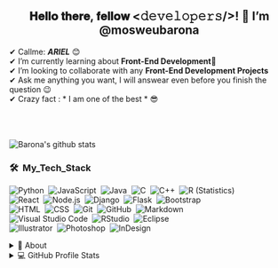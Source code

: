 <div align="center">
<h2> 𝐇𝐞𝐥𝐥𝐨 𝐭𝐡𝐞𝐫𝐞, 𝐟𝐞𝐥𝐥𝐨𝐰 <𝚍𝚎𝚟𝚎𝚕𝚘𝚙𝚎𝚛𝚜/>! 👋 I’m @mosweubarona </h2>
</div

✔ Callme: ***ARIEL*** 😊 <br>
✔ I’m currently learning about **Front-End Development**🥰<br>
✔ I’m looking to collaborate with any **Front-End Development Projects**<br>
✔ Ask me anything you want, I will answear even before you finish the question 😉<br>
✔ Crazy fact : * I am one of the best * 😎<br><br><br><br>

<!---
mosweubarona/mosweubarona is a ✨ special ✨ repository because its `README.md` (this file) appears on your GitHub profile.
You can click the Preview link to take a look at your changes.
--->
![Barona's github stats](https://github-readme-stats.vercel.app/api?username=mosweubarona&show_icons=true&theme=dark)

### 🛠 &nbsp;My_Tech_Stack

![Python](https://img.shields.io/badge/-Python-05122A?style=flat&logo=python)&nbsp;
![JavaScript](https://img.shields.io/badge/-JavaScript-05122A?style=flat&logo=javascript)&nbsp;
![Java](https://img.shields.io/badge/-Java-05122A?style=flat&logo=Java&logoColor=FFA518)&nbsp;
![C](https://img.shields.io/badge/-C-05122A?style=flat&logo=C&logoColor=A8B9CC)&nbsp;
![C++](https://img.shields.io/badge/-C++-05122A?style=flat&logo=C%2B%2B&logoColor=00599C)&nbsp;
![R (Statistics)](https://img.shields.io/badge/-R-05122A?style=flat&logo=R&logoColor=276DC3)\
![React](https://img.shields.io/badge/-React-05122A?style=flat&logo=react)&nbsp;
![Node.js](https://img.shields.io/badge/-Node.js-05122A?style=flat&logo=node.js)&nbsp;
![Django](https://img.shields.io/badge/-Django-05122A?style=flat&logo=django&logoColor=092E20)&nbsp;
![Flask](https://img.shields.io/badge/-Flask-05122A?style=flat&logo=flask)&nbsp;
![Bootstrap](https://img.shields.io/badge/-Bootstrap-05122A?style=flat&logo=bootstrap&logoColor=563D7C)\
![HTML](https://img.shields.io/badge/-HTML-05122A?style=flat&logo=HTML5)&nbsp;
![CSS](https://img.shields.io/badge/-CSS-05122A?style=flat&logo=CSS3&logoColor=1572B6)&nbsp;
![Git](https://img.shields.io/badge/-Git-05122A?style=flat&logo=git)&nbsp;
![GitHub](https://img.shields.io/badge/-GitHub-05122A?style=flat&logo=github)&nbsp;
![Markdown](https://img.shields.io/badge/-Markdown-05122A?style=flat&logo=markdown)\
![Visual Studio Code](https://img.shields.io/badge/-Visual%20Studio%20Code-05122A?style=flat&logo=visual-studio-code&logoColor=007ACC)&nbsp;
![RStudio](https://img.shields.io/badge/-RStudio-05122A?style=flat&logo=rstudio)&nbsp;
![Eclipse](https://img.shields.io/badge/-Eclipse-05122A?style=flat&logo=eclipse-ide&logoColor=2C2255)\
![Illustrator](https://img.shields.io/badge/-Illustrator-05122A?style=flat&logo=adobe-illustrator)&nbsp;
![Photoshop](https://img.shields.io/badge/-Photoshop-05122A?style=flat&logo=adobe-photoshop)&nbsp;
![InDesign](https://img.shields.io/badge/-InDesign-05122A?style=flat&logo=adobe-indesign)&nbsp;
  
<details>
  <summary>🧮 About</summary>
<div>
<samp>
<h2 align="center">About My Account</h2>
 <p align="center">
  <a href="github.com/mosweubarona" target="blank"><img align="center" 
     src="https://komarev.com/ghpvc/?username=mosweubarona&style=for-the-badge&label=PROFILE+VIEWS" height="25"
     alt="views count" /></a>
  <a href="https://mosweubarona.github.io/mosweubarona/"><img align="center" 
     src="https://img.shields.io/website?down_message=offline&style=for-the-badge&up_message=online&url=https%3A%2F%2Fmosweubarona.github.io%2Fmosweubarona%2F" height="25"
     alt="website" /></a>
  </p>
  <p align="center">
  <a href="https://www.codefactor.io/repository/github/mosweubarona/mosweubarona/overview/main"><img align="center"
     src="https://www.codefactor.io/repository/github/mosweubarona/mosweubarona/badge/main" height="25"
     alt="CodeFactor" /></a>
  <a href="github.com/mosweubarona" target="blank"><img align="center" 
     src="https://github.com/mosweubarona/mosweubarona/actions/workflows/pages/pages-build-deployment/badge.svg" height="25"
     alt="page built"/></a>
  </p>
 <p align="center">
  <a href="github.com/mosweubarona" target="blank"><img align="center" 
     src="https://img.shields.io/github/license/mosweubarona/mosweubarona?color=purple&style=for-the-badge" height="25"
     alt="lisense" /></a>
  <a href="github.com/mosweuarona"><img align="center"
     src="https://forthebadge.com/images/badges/works-on-my-machine.svg" height="25"
     alt="work on my machine" /></a>
 </p>
 </samp>
</div>
</details>

<details> 
  <summary>💻 GitHub Profile Stats</summary>
  <div>
  <samp>
    <h2 align="center"> Github stats </h2>
      <br/>
    <details open>
  <summary><h3>Languages</h3></summary>
            <p align="center">
        <a href="https://github.com/mosweubarona/">
          <img src="https://github-readme-stats.vercel.app/api/top-langs/?username=mosweubarona&langs_count=6&theme=gruvbox&layout=compact&hide_border=true"
          alt="mosweubarona :: overall Top Langs " /></a>
      </p>
        <p align="center">
          <a href="https://github.com/mosweubarona/">
          <img width="45%" src="https://github-profile-summary-cards.vercel.app/api/cards/repos-per-language?username=mosweubarona&theme=gruvbox&layout=compact&hide_border=true"
          alt="mosweubarona :: Top Langs by repo" />
          <img width="45%" src="https://github-profile-summary-cards.vercel.app/api/cards/most-commit-language?username=mosweubarona&theme=gruvbox&layout=compact&hide_border=true"
          alt="mosweubarona :: Top Langs by commit" />
          </a>
        </p>
    </details>
    
    [comment]: <> (Extend trophies)
<details>
<summary align="center">:trophy: Trophies :trophy:</summary>
<p align="center"> <a href="https://github.com/ryo-ma/github-profile-trophy"><img src="https://github-profile-trophy.vercel.app/?username=mosweubarona&amp;theme=dracula" alt="mosweubarona" /></a> </p>
</details>
